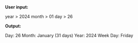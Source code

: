 **User input:**

year > 2024
month > 01
day > 26



**Output:**

Day: 26
Month: January (31 days)
Year: 2024
Week Day: Friday
